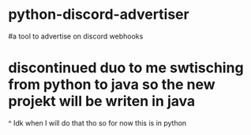 # python-discord-advertiser
#a tool to advertise on discord webhooks 
# discontinued duo to me swtisching from python to java so the new projekt will be writen in java 
^ Idk when I will do that tho so for now this is in python 
